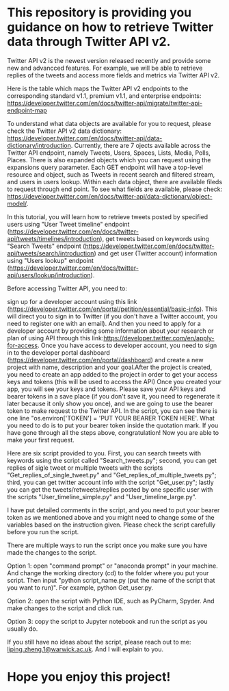 # This repository is providing you guidance on how to retrieve Twitter data through Twitter API v2.


Twitter API v2 is the newest version released recently and provide some new and advancced features. For example, we will be able to retrieve replies of the tweets and access more fields and metrics via Twitter API v2.

Here is the table which maps the Twitter API v2 endpoints to the corresponding standard v1.1, premium v1.1, and enterprise endpoints: https://developer.twitter.com/en/docs/twitter-api/migrate/twitter-api-endpoint-map

To understand what data objects are available for you to request, please check the Twitter API v2 data dictionary: https://developer.twitter.com/en/docs/twitter-api/data-dictionary/introduction. Currently, there are 7 ojects available across the Twitter API endpoint, namely Tweets, Users, Spaces, Lists, Media, Polls, Places. There is also expanded objects which you can request using the expansions query parameter. Each GET endpoint will have a top-level resource and object, such as Tweets in recent search and filtered stream, and users in users lookup. Within each data object, there are available fileds to request through end point. To see what fields are available, please check: https://developer.twitter.com/en/docs/twitter-api/data-dictionary/object-model/.

In this tutorial, you will learn how to retrieve tweets posted by specified users using "User Tweet timeline" endpoint (https://developer.twitter.com/en/docs/twitter-api/tweets/timelines/introduction), get tweets based on keywords using "Search Tweets" endpoint (https://developer.twitter.com/en/docs/twitter-api/tweets/search/introduction) and get user (Twitter account) information using "Users lookup" endpoint (https://developer.twitter.com/en/docs/twitter-api/users/lookup/introduction).

Before accessing Twitter API, you need to:

sign up for a developer account using this link (https://developer.twitter.com/en/portal/petition/essential/basic-info). This will direct you to sign in to Twitter (if you don't have a Twitter account, you need to register one with an email).
And then you need to apply for a developer account by providing some information about your research or plan of using API through this link:https://developer.twitter.com/en/apply-for-access.
Once you have access to developer account, you need to sign in to the developer portal dashboard (https://developer.twitter.com/en/portal/dashboard) and create a new project with name, description and your goal.After the project is created, you need to create an app added to the project in order to get your access keys and tokens (this will be used to access the API)
Once you created your app, you will see your keys and tokens. Please save your API keys and bearer tokens in a save place (if you don't save it, you need to regenerate it later because it only show you once), and we are going to use the bearer token to make request to the Twitter API.
In the script, you can see there is one line "os.environ['TOKEN'] = 'PUT YOUR BEARER TOKEN HERE'. What you need to do is to put your bearer token inside the quotation mark.
If you have gone through all the steps above, congratulation! Now you are able to make your first request.

Here are six script provided to you. First, you can search tweets with keywords using the script called "Search_tweets.py"; second, you can get replies of sigle tweet or multiple tweets with the scripts "Get_replies_of_single_tweet.py" and "Get_replies_of_multiple_tweets.py"; third, you can get twitter account info with the script "Get_user.py"; lastly you can get the tweets/retweets/replies posted by one specific user with the scripts "User_timeline_simple.py" and "User_timeline_large.py".

I have put detailed comments in the script, and you need to put your bearer token as we mentioned above and you might need to change some of the variables based on the instruction given. Please check the script carefully before you run the script.

There are multiple ways to run the script once you make sure you have made the changes to the script.

Option 1: open "command prompt" or "anaconda prompt" in your machine. And change the working directory (cd) to the folder where you put your script. Then input "python script_name.py (put the name of the script that you want to run)". For example, python Get_user.py.

Option 2: open the script with Python IDE, such as PyCharm, Spyder. And make changes to the script and click run.

Option 3: copy the script to Jupyter notebook and run the script as you usually do.

If you still have no ideas about the script, please reach out to me: liping.zheng.1@warwick.ac.uk. And I will explain to you.

# Hope you enjoy this project!

